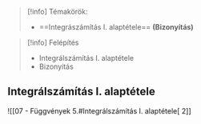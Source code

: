 > [!info] Témakörök:
> - ==Integrászámítás I. alaptétele== **(Bizonyítás)**

> [!info] Felépítés
> - Integrálszámítás I. alaptétele
> - Bizonyítás

## Integrálszámítás I. alaptétele
![[07 - Függvények 5.#Integrálszámítás I. alaptétele[ 2]]